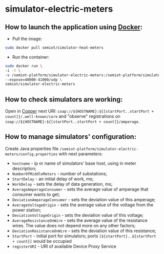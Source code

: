 # simulator-electric-meters

## How to launch the application using [Docker](https://www.docker.com/):

* Pull the image:
```bash
sudo docker pull semiot/simulator-heat-meters
```
* Run the container:
```bash
sudo docker run \
-i -t \
-v /semiot-platform/simulator-electric-meters:/semiot-platform/simulator-electric-meters \
--expose=40000-41000/udp \
semiot/simulator-electric-meters
```

## How to check simulators are working:

Open in [Copper](https://addons.mozilla.org/ru/firefox/addon/copper-270430/) next URI: `coap://${HOSTNAME}:${[startPort..startPort + count]}/.well-known/core` and "observe" registrations on `coap://${HOSTNAME}:${[startPort..startPort + count]}/amperage`. 

## How to manage simulators' configuration:

Create Java properties file `/semiot-platform/simulator-electric-meters/config.properties` with next parameters:

  * `hostname` - ip or name of simulators' base host, using in meter description;
  * `NumberOfMiddleMeters` - number of substations;
  * `StartDelay` - an initial delay of work, ms;
  * `WorkDelay` - sets the delay of data generation, ms;
  * `AverageAmperageConsumer` - sets the average value of amperage that consumer wants to get;
  * `DeviationAmperageConsumer` - sets the deviation value of this amperage;
  * `AverageVoltageOrigin` - sets the average value of the voltage from the power station;
  * `DeviationVoltageOrigin` - sets the deviation value of this voltage;
  * `AverageResistanceOnWire` - sets the average value of the resistance wires. The value does not depend more on any other factors;
  * `DeviationResistanceOnWire` - sets the deviation value of this resistance;
  * `StartPort` - initial port for simulators; ports `[${startPort}..${startPort + count}]` would be occupied
  * `registerURI` - URI of available Device Proxy Service

